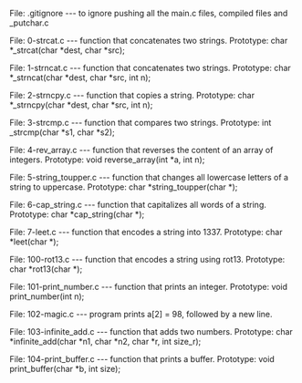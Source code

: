 File: .gitignore --- to ignore pushing all the main.c files, compiled files and _putchar.c

File: 0-strcat.c --- function that concatenates two strings. Prototype: char *_strcat(char *dest, char *src);

File: 1-strncat.c --- function that concatenates two strings. Prototype: char *_strncat(char *dest, char *src, int n);

File: 2-strncpy.c --- function that copies a string. Prototype: char *_strncpy(char *dest, char *src, int n);

File: 3-strcmp.c --- function that compares two strings. Prototype: int _strcmp(char *s1, char *s2);

File: 4-rev_array.c --- function that reverses the content of an array of integers. Prototype: void reverse_array(int *a, int n);

File: 5-string_toupper.c --- function that changes all lowercase letters of a string to uppercase. Prototype: char *string_toupper(char *);

File: 6-cap_string.c --- function that capitalizes all words of a string. Prototype: char *cap_string(char *);

File: 7-leet.c --- function that encodes a string into 1337. Prototype: char *leet(char *);

File: 100-rot13.c --- function that encodes a string using rot13. Prototype: char *rot13(char *);

File: 101-print_number.c --- function that prints an integer. Prototype: void print_number(int n);

File: 102-magic.c --- program prints a[2] = 98, followed by a new line.

File: 103-infinite_add.c --- function that adds two numbers. Prototype: char *infinite_add(char *n1, char *n2, char *r, int size_r);

File: 104-print_buffer.c --- function that prints a buffer. Prototype: void print_buffer(char *b, int size);
